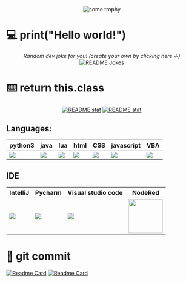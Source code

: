 <div align="center">
<a><img align="center" src="https://github-profile-trophy.vercel.app/?username=EagleOfFire&theme=monokai&rank=SSS,SS,S,AAA,AA,A,B,C&no-frame=true" alt="some trophy"></a>
</div>


# :computer: print("Hello world!")

<div align="center">
<i>Random dev joke for you! (create your own by clicking here ↓)</i><br>
<a href="https://readme-jokes.vercel.app"><img align="center" src="https://readme-jokes.vercel.app/api?bgColor=%23073b4c&textColor=%2306d6a0&aColor=%2306d6a0&borderColor=%2306d6a0" alt="README Jokes"></a>
</div>

# :keyboard: return this.class

<div align="center">
<a href="https://github-readme-stats.vercel.app/api"><img align="center" src="https://github-readme-stats.vercel.app/api?username=EagleOfFire&show_icons=true&theme=codeSTACKr" alt="README stat"></a>
<a href="https://github-readme-stats.vercel.app/api"><img align="center" src="https://github-readme-stats.vercel.app/api/top-langs/?username=EagleOfFire&hide=Cmake,MakeFile&theme=codeSTACKr" alt="README stat"></a>
</div>

## Languages:

<div align="center">

| python3 | java | lua | html | CSS | javascript | VBA |
|---------|------|-----|------|-----|------------|-----|
|<a><img align="center" src="https://s3.dualstack.us-east-2.amazonaws.com/pythondotorg-assets/media/files/python-logo-only.svg"></a>|<a><img align="center" src="https://www.vectorlogo.zone/logos/java/java-vertical.svg"></a>|<a><img align="center" src="https://www.vectorlogo.zone/logos/lua/lua-official.svg"></a>|<a><img align="center" src="https://www.vectorlogo.zone/logos/w3_html5/w3_html5-icon.svg"></a>|<a><img align="center" src="https://www.vectorlogo.zone/logos/w3_css/w3_css-icon.svg"></a>|<a><img align="center" src="https://upload.wikimedia.org/wikipedia/commons/9/99/Unofficial_JavaScript_logo_2.svg"></a>|<a><img align="center" src="https://www.vectorlogo.zone/logos/microsoft_vb/microsoft_vb-icon.svg"></a>|

</div>

## IDE

<div align="center">
 
| IntelliJ | Pycharm | Visual studio code | NodeRed |
|----------|---------|--------------------|---------|
|<a><img align="center" src="https://upload.wikimedia.org/wikipedia/commons/9/9c/IntelliJ_IDEA_Icon.svg"></a>|<a><img align="center" src="https://upload.wikimedia.org/wikipedia/commons/1/1d/PyCharm_Icon.svg"></a>|<a><img align="center" src="https://www.vectorlogo.zone/logos/visualstudio_code/visualstudio_code-ar21.svg"></a>|<a><img align="center" style='height: 90px;' src="https://nodered.org/about/resources/media/node-red-hexagon.svg"></a>|

</div>

 # :floppy_disk: git commit

[![Readme Card](https://github-readme-stats.vercel.app/api/pin/?username=Eagleoffire&repo=LeetCode&theme=codeSTACKr)](https://github.com/EagleOfFire/LeetCode)
[![Readme Card](https://github-readme-stats.vercel.app/api/pin/?username=EagleOfFire&repo=ROS-voies-ninja-1.20.1&theme=codeSTACKr)](https://github.com/EagleOfFire/ROS-voies-ninja-1.20.1)
